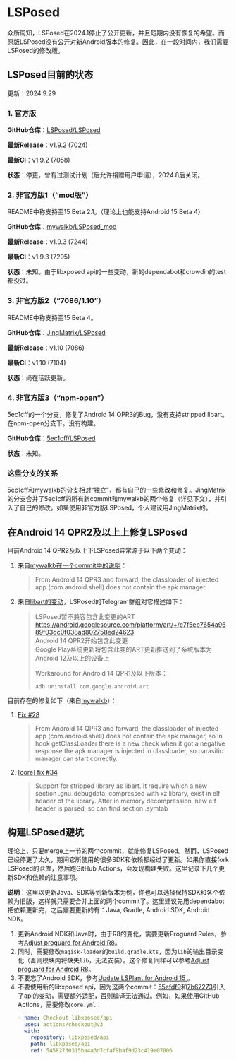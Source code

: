 # LSPosed

众所周知，LSPosed在2024.1停止了公开更新，并且短期内没有恢复的希望。而原版LSPosed没有公开对新Android版本的修复。因此，在一段时间内，我们需要LSPosed的修改版。

## LSPosed目前的状态
更新：2024.9.29

### 1. 官方版
**GitHub仓库**：[LSPosed/LSPosed](https://github.com/LSPosed/LSPosed)

**最新Release**：v1.9.2 (7024)

**最新CI**：v1.9.2 (7058)

**状态**：停更，曾有过测试计划（后允许捐赠用户申请），2024.8后关闭。

### 2. 非官方版1（“mod版”）

README中称支持至15 Beta 2.1。（理论上也能支持Android 15 Beta 4）

**GitHub仓库**：[mywalkb/LSPosed_mod](https://github.com/mywalkb/LSPosed_mod)

**最新Release**：v1.9.3 (7244)

**最新CI**：v1.9.3 (7295)

**状态**：未知。由于libxposed api的一些变动，新的dependabot和crowdin的test都没过。

### 3. 非官方版2（“7086/1.10”）

README中称支持至15 Beta 4。

**GitHub仓库**：[JingMatrix/LSPosed](https://github.com/JingMatrix/LSPosed)

**最新Release**：v1.10 (7086)

**最新CI**：v1.10 (7104)

**状态**：尚在活跃更新。

### 4. 非官方版3（“npm-open”）

5ec1cff的一个分支，修复了Android 14 QPR3的Bug，没有支持stripped libart。在npm-open分支下。没有构建。

**GitHub仓库**：[5ec1cff/LSPosed](https://github.com/5ec1cff/LSPosed/tree/npm-open)

**状态**：未知。

### 这些分支的关系
5ec1cff和mywalkb的分支相对“独立”，都有自己的一些修改和修复。JingMatrix的分支合并了5ec1cff的所有新commit和mywalkb的两个修复（详见下文），并引入了自己的修改。如果使用非官方版LSPosed，个人建议用JingMatrix的。

## 在Android 14 QPR2及以上上修复LSPosed

目前Android 14 QPR2及以上下LSPosed异常源于以下两个变动：
1. 来自[mywalkb在一个commit中的说明](https://github.com/mywalkb/LSPosed_mod/commit/da1daff)：
    > From Android 14 QPR3 and forward, the classloader of injected app (com.android.shell) does not contain the apk manager.
2. 来自[libart的变动](https://android.googlesource.com/platform/art/+/c7f5eb7654a9689f03dc0f038ad802758ed24623)，LSPosed的Telegram群组对它描述如下：
    > LSPosed暂不兼容包含此变更的ART  
    > https://android.googlesource.com/platform/art/+/c7f5eb7654a9689f03dc0f038ad802758ed24623  
    > Android 14 QPR2开始包含此变更  
    > Google Play系统更新将包含此变的ART更新推送到了系统版本为Android 12及以上的设备上
    > 
    > Workaround for Android 14 QPR1及以下版本：
    > ```shell
    > adb uninstall com.google.android.art
    > ```

目前存在的修复如下（来自[mywalkb](https://github.com/mywalkb)）：
1. [Fix #28](https://github.com/mywalkb/LSPosed_mod/commit/da1daff)
    > From Android 14 QPR3 and forward, the classloader of injected app (com.android.shell) does not contain the apk manager, so in hook getClassLoader there is a new check when it got a negative response the apk manager is injected in classloader, so parasitic manager can start correctly.
2. [[core] fix #34](https://github.com/mywalkb/LSPosed_mod/commit/92a04e3)
    > Support for stripped library as libart. It require which a new section .gnu_debugdata, compressed with xz library, exist in elf header of the library. After in memory decompression, new elf header is parsed, so can find section .symtab


## 构建LSPosed避坑

理论上，只要merge上一节的两个commit，就能修复LSPosed。然而，LSPosed已经停更了太久，期间它所使用的很多SDK和依赖都经过了更新。如果你直接fork LSPosed的仓库，然后跑GitHub Actions，会发现构建失败。这里记录下几个更新SDK和依赖的注意事项。

**说明**：这里以更新Java、SDK等到新版本为例，你也可以选择保持SDK和各个依赖为旧版，这样就只需要合并上面的两个commit了。这里建议先用dependabot把依赖更新完，之后需要更新的有：Java, Gradle, Android SDK, Android NDK。

1. 更新Android NDK和Java时，由于R8的变化，需要更新Proguard Rules，参考[Adjust proguard for Android R8](https://github.com/JingMatrix/LSPosed/commit/0a93541)。
2. 同时，需要修改`magisk-loader`的`build.gradle.kts`，因为`lib`的输出目录变化（否则模块内将缺失`lib`，无法安装）。这个修复同样可以参考[Adjust proguard for Android R8](https://github.com/JingMatrix/LSPosed/commit/0a93541)。
3. 不要忘了Android SDK，参考[Update LSPlant for Android 15
](https://github.com/JingMatrix/LSPosed/commit/b563131)。
4. 不要使用新的libxposed api，因为这两个commit：[55efdf9](https://github.com/libxposed/api/commit/55efdf9)和[7b67273](https://github.com/libxposed/api/commit/7b67273)引入了api的变动，需要额外适配，否则编译无法通过。例如，如果使用GitHub Actions，需要修改`core.yml`：
    ```yaml
    - name: Checkout libxposed/api
      uses: actions/checkout@v3
      with:
        repository: libxposed/api
        path: libxposed/api
        ref: 54582730315ba4a3d7cfaf9baf9d23c419e07006
    ```
